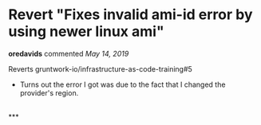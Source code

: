 # Revert "Fixes invalid ami-id error by using newer linux ami"

**oredavids** commented *May 14, 2019*

Reverts gruntwork-io/infrastructure-as-code-training#5

- Turns out the error I got was due to the fact that I changed the provider's region.
<br />
***


